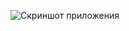 ![Скриншот приложения](https://github.com/Hacker-Hafiz01/jquery-app-1/blob/main/screen/%D0%A1%D0%BD%D0%B8%D0%BC%D0%BE%D0%BA%20%D1%8D%D0%BA%D1%80%D0%B0%D0%BD%D0%B0%202024-06-26%20185707.png)
